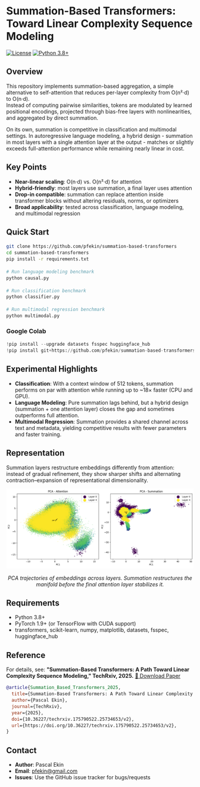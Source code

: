 # Summation-Based Transformers: Toward Linear Complexity Sequence Modeling

[![License](https://img.shields.io/badge/License-Apache%202.0-green.svg)](LICENSE)
[![Python 3.8+](https://img.shields.io/badge/python-3.8+-blue.svg)](https://www.python.org/downloads/)

## Overview

This repository implements summation-based aggregation, a simple alternative to self-attention that reduces per-layer complexity from O(n²·d) to O(n·d).  
Instead of computing pairwise similarities, tokens are modulated by learned positional encodings, projected through bias-free layers with nonlinearities, and aggregated by direct summation.  

On its own, summation is competitive in classification and multimodal settings. In autoregressive language modeling, a hybrid design - summation in most layers with a single attention layer at the output - matches or slightly exceeds full-attention performance while remaining nearly linear in cost.

## Key Points

- **Near-linear scaling**: O(n·d) vs. O(n²·d) for attention  
- **Hybrid-friendly**: most layers use summation, a final layer uses attention  
- **Drop-in compatible**: summation can replace attention inside transformer blocks without altering residuals, norms, or optimizers  
- **Broad applicability**: tested across classification, language modeling, and multimodal regression  

## Quick Start

```bash
git clone https://github.com/pfekin/summation-based-transformers
cd summation-based-transformers
pip install -r requirements.txt

# Run language modeling benchmark
python causal.py

# Run classification benchmark
python classifier.py

# Run multimodal regression benchmark
python multimodal.py
````

### Google Colab

```python
!pip install --upgrade datasets fsspec huggingface_hub
!pip install git+https://github.com/pfekin/summation-based-transformers
```

## Experimental Highlights

- **Classification**: With a context window of 512 tokens, summation performs on par with attention while running up to ~18× faster (CPU and GPU).  
- **Language Modeling**: Pure summation lags behind, but a hybrid design (summation + one attention layer) closes the gap and sometimes outperforms full attention.  
- **Multimodal Regression**: Summation provides a shared channel across text and metadata, yielding competitive results with fewer parameters and faster training.  

## Representation

Summation layers restructure embeddings differently from attention: instead of gradual refinement, they show sharper shifts and alternating contraction–expansion of representational dimensionality.  

<div align="center">
  <img src="media/pca.png" alt="PCA trajectories of embeddings across layers" width="800"/>
  <p><em>PCA trajectories of embeddings across layers. Summation restructures the manifold before the final attention layer stabilizes it.</em></p>
</div>

## Requirements

* Python 3.8+
* PyTorch 1.9+ (or TensorFlow with CUDA support)
* transformers, scikit-learn, numpy, matplotlib, datasets, fsspec, huggingface\_hub

## Reference

For details, see:
**"Summation-Based Transformers: A Path Toward Linear Complexity Sequence Modeling," TechRxiv, 2025.**
[📄 Download Paper](https://doi.org/10.36227/techrxiv.175790522.25734653/v2)

```bibtex
@article{Summation_Based_Transformers_2025,
  title={Summation-Based Transformers: A Path Toward Linear Complexity Sequence Modeling},
  author={Pascal Ekin},
  journal={TechRxiv},  
  year={2025},
  doi={10.36227/techrxiv.175790522.25734653/v2},  
  url={https://doi.org/10.36227/techrxiv.175790522.25734653/v2},
}
```

## Contact

* **Author**: Pascal Ekin
* **Email**: [pfekin@gmail.com](mailto:pfekin@gmail.com)
* **Issues**: Use the GitHub issue tracker for bugs/requests









